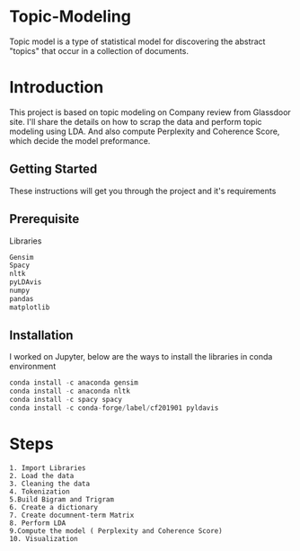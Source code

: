 # Topic-Modeling
Topic model is a type of statistical model for discovering the abstract "topics" that occur in a collection of documents.

# Introduction
This project is based on topic modeling on Company review from Glassdoor site. I'll share the details on how to scrap the data and perform topic modeling using LDA. And also compute Perplexity and Coherence Score, which decide the model preformance.

## Getting Started
These instructions will get you through the project and it's requirements

## Prerequisite
Libraries
```python
Gensim
Spacy
nltk
pyLDAvis
numpy
pandas
matplotlib
```

## Installation
I worked on Jupyter, below are the ways to install the libraries in conda environment

```python
conda install -c anaconda gensim
conda install -c anaconda nltk
conda install -c spacy spacy
conda install -c conda-forge/label/cf201901 pyldavis
```

# Steps
```
1. Import Libraries
2. Load the data
3. Cleaning the data
4. Tokenization
5.Build Bigram and Trigram
6. Create a dictionary
7. Create documnent-term Matrix
8. Perform LDA
9.Compute the model ( Perplexity and Coherence Score)
10. Visualization
```
